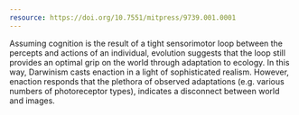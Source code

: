 ```yaml
---
resource: https://doi.org/10.7551/mitpress/9739.001.0001
---
```


Assuming cognition is the result of a tight sensorimotor loop between the percepts and actions of an individual, evolution suggests that the loop still provides an optimal grip on the world through adaptation to ecology. In this way, Darwinism casts enaction in a light of sophisticated realism. However, enaction responds that the plethora of observed adaptations (e.g. various numbers of photoreceptor types), indicates a disconnect between world and images. 